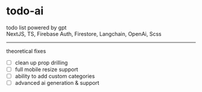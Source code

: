 # todo-ai

todo list powered by gpt  
NextJS, TS, Firebase Auth, Firestore, Langchain, OpenAi, Scss

___

theoretical fixes
- [ ] clean up prop drilling
- [ ] full mobile resize support
- [ ] ability to add custom categories
- [ ] advanced ai generation & support
